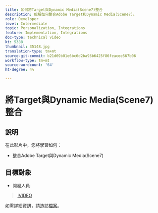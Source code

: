 ```yaml
---
title: 如何將Target與Dynamic Media(Scene7)整合
description: 瞭解如何整合Adobe Target和Dynamic Media(Scene7)。
role: Developer
level: Intermediate
topic: Personalization, Integrations
feature: Implementation, Integrations
doc-type: technical video
kt: 5388
thumbnail: 35148.jpg
translation-type: tm+mt
source-git-commit: b21d69b01e6bc6d2ba93b6425f86feacee567b06
workflow-type: tm+mt
source-wordcount: '64'
ht-degree: 4%

---
```



# 將Target與Dynamic Media(Scene7)整合

## 說明

在此影片中，您將學習如何：

* 整合Adobe Target與Dynamic Media(Scene7)

## 目標對象

* 開發人員

>[!VIDEO](https://video.tv.adobe.com/v/35148/?quality=12)

如需詳細資訊，請造訪[檔案](https://docs.adobe.com/content/help/en/target/using/administer/scene7-settings.html)。
